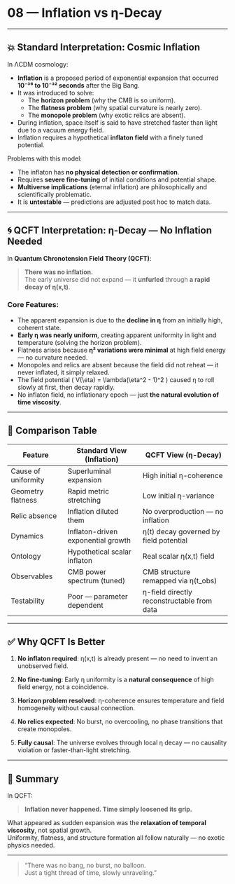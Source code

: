 # 08 — Inflation vs η-Decay

---

## 💥 Standard Interpretation: Cosmic Inflation

In ΛCDM cosmology:

- **Inflation** is a proposed period of exponential expansion that occurred **10⁻³⁶ to 10⁻³² seconds** after the Big Bang.
- It was introduced to solve:
  - The **horizon problem** (why the CMB is so uniform).
  - The **flatness problem** (why spatial curvature is nearly zero).
  - The **monopole problem** (why exotic relics are absent).
- During inflation, space itself is said to have stretched faster than light due to a vacuum energy field.
- Inflation requires a hypothetical **inflaton field** with a finely tuned potential.

Problems with this model:
- The inflaton has **no physical detection or confirmation**.
- Requires **severe fine-tuning** of initial conditions and potential shape.
- **Multiverse implications** (eternal inflation) are philosophically and scientifically problematic.
- It is **untestable** — predictions are adjusted post hoc to match data.

---

## 🌀 QCFT Interpretation: η-Decay — No Inflation Needed

In **Quantum Chronotension Field Theory (QCFT)**:

> **There was no inflation.**  
> The early universe did not expand — it **unfurled** through **a rapid decay of η(x,t)**.

### Core Features:
- The apparent expansion is due to the **decline in η** from an initially high, coherent state.
- **Early η was nearly uniform**, creating apparent uniformity in light and temperature (solving the horizon problem).
- Flatness arises because **η² variations were minimal** at high field energy — no curvature needed.
- Monopoles and relics are absent because the field did not reheat — it never inflated, it simply relaxed.
- The field potential \( V(\eta) = \lambda(\eta^2 - 1)^2 \) caused η to roll slowly at first, then decay rapidly.
- No inflaton field, no inflationary epoch — just **the natural evolution of time viscosity**.

---

## 🧭 Comparison Table

| Feature                  | Standard View (Inflation)             | QCFT View (η-Decay)                         |
|--------------------------|----------------------------------------|---------------------------------------------|
| Cause of uniformity     | Superluminal expansion                 | High initial η-coherence                    |
| Geometry flatness       | Rapid metric stretching                | Low initial η-variance                      |
| Relic absence           | Inflation diluted them                 | No overproduction — no inflation            |
| Dynamics                | Inflaton-driven exponential growth     | η(t) decay governed by field potential      |
| Ontology                | Hypothetical scalar inflaton           | Real scalar η(x,t) field                    |
| Observables             | CMB power spectrum (tuned)             | CMB structure remapped via η(t_obs)         |
| Testability             | Poor — parameter dependent             | η-field directly reconstructable from data  |

---

## ✅ Why QCFT Is Better

1. **No inflaton required**: η(x,t) is already present — no need to invent an unobserved field.

2. **No fine-tuning**: Early η uniformity is a **natural consequence** of high field energy, not a coincidence.

3. **Horizon problem resolved**: η-coherence ensures temperature and field homogeneity without causal connection.

4. **No relics expected**: No burst, no overcooling, no phase transitions that create monopoles.

5. **Fully causal**: The universe evolves through local η decay — no causality violation or faster-than-light stretching.

---

## 📌 Summary

In QCFT:

> **Inflation never happened. Time simply loosened its grip.**

What appeared as sudden expansion was the **relaxation of temporal viscosity**, not spatial growth.  
Uniformity, flatness, and structure formation all follow naturally — no exotic physics needed.

---

> “There was no bang, no burst, no balloon.  
> Just a tight thread of time, slowly unraveling.”

